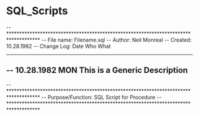 # SQL_Scripts
-- ************************************************************************************
-- File name:   Filename.sql
-- Author:      Neil Monreal
-- Created:     10.28.1982
-- Change Log:  Date        Who     What
--              -----------------------------------------------------------------------
--              10.28.1982  MON     This is a Generic Description
--              
-- ************************************************************************************
-- Purpose/Function:    SQL Script for Procedure
-- ************************************************************************************

